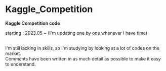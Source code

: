 # Kaggle_Competition
**Kaggle Competition code**

starting : 2023.05 ~ (I'm updating one by one whenever I have time)

<br>
I'm still lacking in skills, so I'm studying by looking at a lot of codes on the market.<br>
Comments have been written in as much detail as possible to make it easy to understand.
